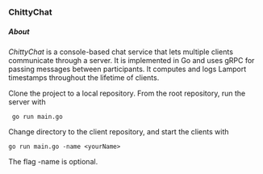 ### ChittyChat
##### About
*ChittyChat* is a console-based chat service that lets multiple clients communicate through a server. It is implemented in Go and uses gRPC for passing messages between participants. It computes and logs Lamport timestamps throughout the lifetime of clients.

Clone the project to a local repository. From the root repository, run the server with 

```
 go run main.go
```
Change directory to the client repository, and start the clients with 
``` 
go run main.go -name <yourName>
```
The flag -name <yourName> is optional. 
